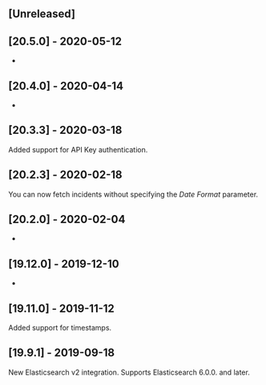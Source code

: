 ## [Unreleased]


## [20.5.0] - 2020-05-12
-


## [20.4.0] - 2020-04-14
-


## [20.3.3] - 2020-03-18
Added support for API Key authentication.

## [20.2.3] - 2020-02-18
You can now fetch incidents without specifying the *Date Format* parameter.

## [20.2.0] - 2020-02-04
-

## [19.12.0] - 2019-12-10
-

## [19.11.0] - 2019-11-12
Added support for timestamps.
    
## [19.9.1] - 2019-09-18
New Elasticsearch v2 integration.
Supports Elasticsearch 6.0.0. and later.
